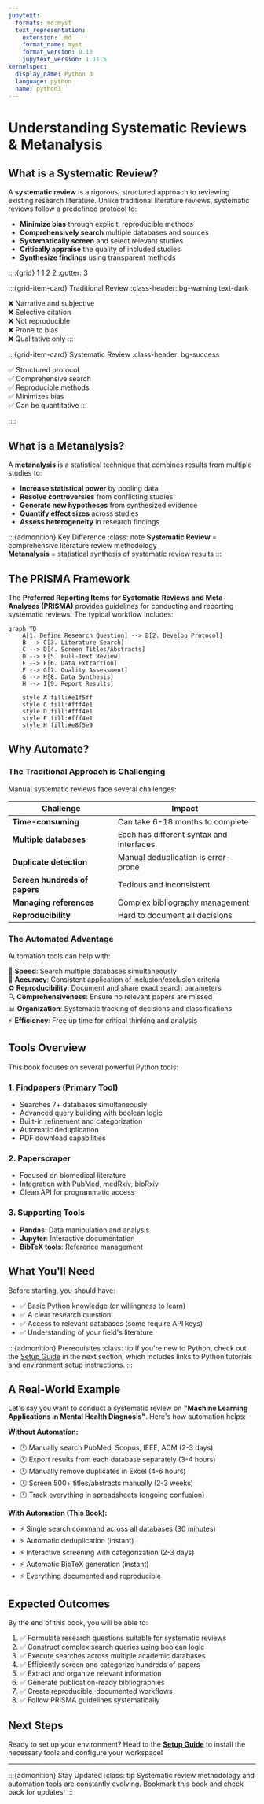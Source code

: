 ```yaml
---
jupytext:
  formats: md:myst
  text_representation:
    extension: .md
    format_name: myst
    format_version: 0.13
    jupytext_version: 1.11.5
kernelspec:
  display_name: Python 3
  language: python
  name: python3
---
```


# <i class="fa-solid fa-book-open"></i> Understanding Systematic Reviews & Metanalysis

## What is a Systematic Review?

A **systematic review** is a rigorous, structured approach to reviewing existing research literature. Unlike traditional literature reviews, systematic reviews follow a predefined protocol to:

- **Minimize bias** through explicit, reproducible methods
- **Comprehensively search** multiple databases and sources
- **Systematically screen** and select relevant studies
- **Critically appraise** the quality of included studies
- **Synthesize findings** using transparent methods

::::{grid} 1 1 2 2
:gutter: 3

:::{grid-item-card} Traditional Review
:class-header: bg-warning text-dark

❌ Narrative and subjective  
❌ Selective citation  
❌ Not reproducible  
❌ Prone to bias  
❌ Qualitative only
:::

:::{grid-item-card} Systematic Review
:class-header: bg-success

✅ Structured protocol  
✅ Comprehensive search  
✅ Reproducible methods  
✅ Minimizes bias  
✅ Can be quantitative
:::

::::

## What is a Metanalysis?

A **metanalysis** is a statistical technique that combines results from multiple studies to:

- **Increase statistical power** by pooling data
- **Resolve controversies** from conflicting studies
- **Generate new hypotheses** from synthesized evidence
- **Quantify effect sizes** across studies
- **Assess heterogeneity** in research findings

:::{admonition} Key Difference
:class: note
**Systematic Review** = comprehensive literature review methodology  
**Metanalysis** = statistical synthesis of systematic review results
:::

## The PRISMA Framework

The **Preferred Reporting Items for Systematic Reviews and Meta-Analyses (PRISMA)** provides guidelines for conducting and reporting systematic reviews. The typical workflow includes:

```{mermaid}
graph TD
    A[1. Define Research Question] --> B[2. Develop Protocol]
    B --> C[3. Literature Search]
    C --> D[4. Screen Titles/Abstracts]
    D --> E[5. Full-Text Review]
    E --> F[6. Data Extraction]
    F --> G[7. Quality Assessment]
    G --> H[8. Data Synthesis]
    H --> I[9. Report Results]
    
    style A fill:#e1f5ff
    style C fill:#fff4e1
    style D fill:#fff4e1
    style E fill:#fff4e1
    style H fill:#e8f5e9
```

## Why Automate?

### The Traditional Approach is Challenging

Manual systematic reviews face several challenges:

| Challenge | Impact |
|-----------|--------|
| **Time-consuming** | Can take 6-18 months to complete |
| **Multiple databases** | Each has different syntax and interfaces |
| **Duplicate detection** | Manual deduplication is error-prone |
| **Screen hundreds of papers** | Tedious and inconsistent |
| **Managing references** | Complex bibliography management |
| **Reproducibility** | Hard to document all decisions |

### The Automated Advantage

Automation tools can help with:

🚀 **Speed**: Search multiple databases simultaneously  
🎯 **Accuracy**: Consistent application of inclusion/exclusion criteria  
♻️ **Reproducibility**: Document and share exact search parameters  
🔍 **Comprehensiveness**: Ensure no relevant papers are missed  
📊 **Organization**: Systematic tracking of decisions and classifications  
⚡ **Efficiency**: Free up time for critical thinking and analysis

## Tools Overview

This book focuses on several powerful Python tools:

### 1. **Findpapers** (Primary Tool)
- Searches 7+ databases simultaneously
- Advanced query building with boolean logic
- Built-in refinement and categorization
- Automatic deduplication
- PDF download capabilities

### 2. **Paperscraper**
- Focused on biomedical literature
- Integration with PubMed, medRxiv, bioRxiv
- Clean API for programmatic access

### 3. **Supporting Tools**
- **Pandas**: Data manipulation and analysis
- **Jupyter**: Interactive documentation
- **BibTeX tools**: Reference management

## What You'll Need

Before starting, you should have:

- ✅ Basic Python knowledge (or willingness to learn)
- ✅ A clear research question
- ✅ Access to relevant databases (some require API keys)
- ✅ Understanding of your field's literature

:::{admonition} Prerequisites
:class: tip
If you're new to Python, check out the [Setup Guide](1_Setup) in the next section, which includes links to Python tutorials and environment setup instructions.
:::

## A Real-World Example

Let's say you want to conduct a systematic review on **"Machine Learning Applications in Mental Health Diagnosis"**. Here's how automation helps:

**Without Automation:**
- 🕐 Manually search PubMed, Scopus, IEEE, ACM (2-3 days)
- 🕐 Export results from each database separately (3-4 hours)
- 🕐 Manually remove duplicates in Excel (4-6 hours)
- 🕐 Screen 500+ titles/abstracts manually (2-3 weeks)
- 🕐 Track everything in spreadsheets (ongoing confusion)

**With Automation (This Book):**
- ⚡ Single search command across all databases (30 minutes)
- ⚡ Automatic deduplication (instant)
- ⚡ Interactive screening with categorization (2-3 days)
- ⚡ Automatic BibTeX generation (instant)
- ⚡ Everything documented and reproducible

## Expected Outcomes

By the end of this book, you will be able to:

1. ✅ Formulate research questions suitable for systematic reviews
2. ✅ Construct complex search queries using boolean logic
3. ✅ Execute searches across multiple academic databases
4. ✅ Efficiently screen and categorize hundreds of papers
5. ✅ Extract and organize relevant information
6. ✅ Generate publication-ready bibliographies
7. ✅ Create reproducible, documented workflows
8. ✅ Follow PRISMA guidelines systematically

## Next Steps

Ready to set up your environment? Head to the **[Setup Guide](1_Setup)** to install the necessary tools and configure your workspace!

---

:::{admonition} Stay Updated
:class: tip
Systematic review methodology and automation tools are constantly evolving. Bookmark this book and check back for updates!
:::




